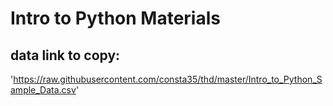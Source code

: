 # Intro to Python Materials

## data link to copy:
'https://raw.githubusercontent.com/consta35/thd/master/Intro_to_Python_Sample_Data.csv'
